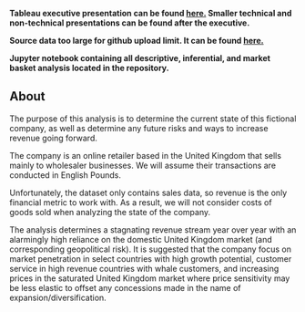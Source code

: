 <b><p>Tableau executive presentation can be found  <a href='https://public.tableau.com/views/OnlineRetailAnalysis_16257685723350/Exec1?:language=en-US&:display_count=n&:origin=viz_share_link'> here.</a> Smaller technical and non-technical presentations can be found after the executive. </p>

<p>Source data too large for github upload limit. It can be found <a href ='https://www.kaggle.com/mashlyn/online-retail-ii-uci'> here.</a></p>

<p>Jupyter notebook containing all descriptive, inferential, and market basket analysis located in the repository. </p></b>

<h2>About</h2>

<p>The purpose of this analysis is to determine the current state of this fictional company, as well as determine any future risks and ways to increase revenue going forward.</p>

<p>The company is an online retailer based in the United Kingdom that sells mainly to wholesaler businesses. We will assume their transactions are conducted in English Pounds.</p>

<p>Unfortunately, the dataset only contains sales data, so revenue is the only financial metric to work with. As a result, we will not consider costs of goods sold when analyzing the state of the company. </p>

<p>The analysis determines a stagnating revenue stream year over year with an alarmingly high reliance on the domestic United Kingdom market (and corresponding geopolitical risk). It is suggested that the company focus on market penetration in select countries with high growth potential, customer service in high revenue countries with whale customers, and increasing prices in the saturated United Kingdom market where price sensitivity may be less elastic to offset any concessions made in the name of expansion/diversification.</p>
